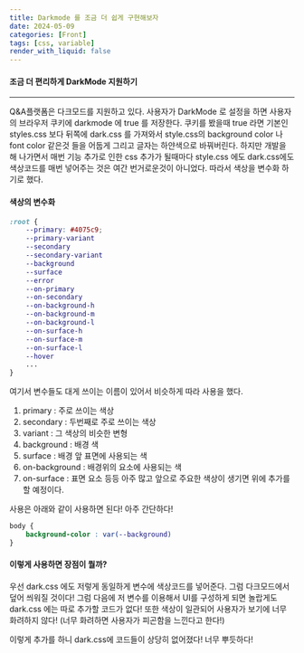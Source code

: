 ```yaml
---
title: Darkmode 를 조금 더 쉽게 구현해보자
date: 2024-05-09
categories: [Front]
tags: [css, variable]
render_with_liquid: false
---
```

#### 조금 더 편리하게 DarkMode 지원하기
---
Q&A플랫폼은 다크모드를 지원하고 있다. 사용자가 DarkMode 로 설정을 하면 사용자의 브라우저 쿠키에 darkmode 에 true 를 저장한다. 쿠키를 봤을때 true 라면 기본인 styles.css 보다 뒤쪽에 dark.css 를 가져와서 style.css의  background color 나 font color 같은것 들을 어둡게 그리고 글자는 하얀색으로 바꿔버린다. 하지만 개발을 해 나가면서 매번 기능 추가로 인한 css 추가가 될때마다 style.css 에도 dark.css에도 색상코드를 매번 넣어주는 것은 여간 번거로운것이 아니었다. 따라서 색상을 변수화 하기로 했다.

#### 색상의 변수화
```css
:root {
	--primary: #4075c9;
	--primary-variant
	--secondary
	--secondary-variant
	--background
	--surface
	--error
	--on-primary
	--on-secondary
	--on-background-h
	--on-background-m 
	--on-background-l
	--on-surface-h 
	--on-surface-m 
	--on-surface-l 
	--hover
	...
}
```

여기서 변수들도 대게 쓰이는 이름이 있어서 비슷하게 따라 사용을 했다.
1. primary : 주로 쓰이는 색상
2. secondary : 두번째로 주로 쓰이는 색상
3. variant : 그 색상의 비슷한 변형
4. background : 배경 색
5. surface : 배경 앞 표면에 사용되는 색
6. on-background : 배경위의 요소에 사용되는 색
7. on-surface : 표면 요소
등등 아주 많고 앞으로 주요한 색상이 생기면 위에 추가를 할 예정이다.

사용은 아래와 같이 사용하면 된다! 아주 간단하다!
```css
body {
	background-color : var(--background)
}
```

#### 이렇게 사용하면 장점이 뭘까?
우선 dark.css 에도 저렇게 동일하게 변수에 색상코드를 넣어준다. 그럼 다크모드에서 덮어 씌워질 것이다!
그럼 다음에 저 변수를 이용해서 UI를 구성하게 되면 놀랍게도 dark.css 에는 따로 추가할 코드가 없다!
또한 색상이 일관되어 사용자가 보기에 너무 화려하지 않다! (너무 화려하면 사용자가 피곤함을 느낀다고 한다!)

이렇게 추가를 하니 dark.css에 코드들이 상당히 없어졌다! 너무 뿌듯하다!
